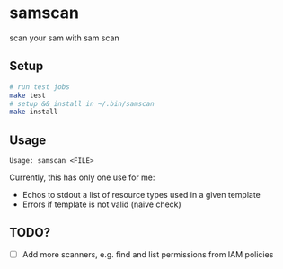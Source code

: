# samscan
scan your sam with sam scan

## Setup
```bash
# run test jobs
make test
# setup && install in ~/.bin/samscan
make install
```

## Usage
```
Usage: samscan <FILE>
```

Currently, this has only one use for me:
- Echos to stdout a list of resource types used in a given template
- Errors if template is not valid (naive check)

## TODO?
- [ ] Add more scanners, e.g. find and list permissions from IAM policies
